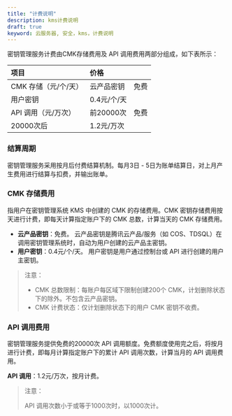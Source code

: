```yaml
---
title: "计费说明"
description: kms计费说明
draft: true
keyword: 云服务器, 安全，kms，计费说明
---
```


密钥管理服务计费由CMK存储费用及 API 调用费用两部分组成，如下表所示：

| 项目                 | 价格        |      |
| :------------------- | :---------- | ---- |
| CMK 存储（元/个/天） | 云产品密钥  | 免费 |
| 用户密钥             | 0.4元/个/天 |      |
| API 调用（元/万次）  | 前20000次   | 免费 |
| 20000次后            | 1.2元/万次  |      |

### 结算周期

密钥管理服务采用按月后付费结算机制。每月3日 - 5日为账单结算日，对上月产生费用进行结算与扣费，并输出账单。

### CMK 存储费用

指用户在密钥管理系统 KMS 中创建的 CMK 的存储费用。CMK 密钥存储费用按天进行计费，即每天计算指定账户下的 CMK 总数，计算当天的 CMK 存储费用。

- **云产品密钥**：免费。 云产品密钥是腾讯云产品/服务（如 COS、TDSQL）在调用密钥管理系统时，自动为用户创建的云产品主密钥。
- **用户密钥**：0.4元/个/天。 用户密钥是用户通过控制台或 API 进行创建的用户主密钥。

> 注意：
>
> - CMK 总数限制：每账户每区域下限制创建200个 CMK，计划删除状态下的除外。不包含云产品密钥。
>- CMK 计费状态：仅计划删除状态下的用户 CMK 密钥不收费。

### API 调用费用

密钥管理服务提供免费的20000次 API 调用额度。免费额度使用完之后，将按月进行计费，即每月计算指定账户下的累计 API 调用次数，计算当月的 API 调用费用。

**API 调用**：1.2元/万次，按月计费。

> 注意：
>
> API 调用次数小于或等于1000次时，以1000次计。



